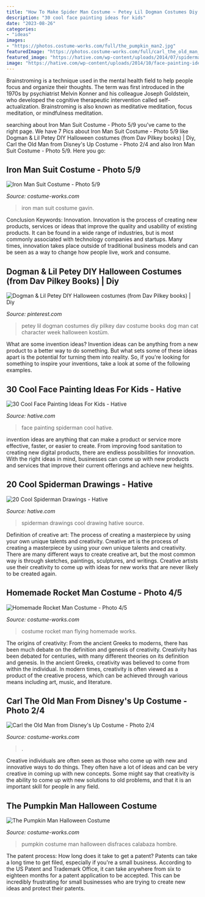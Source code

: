 ```yaml
---
title: "How To Make Spider Man Costume ~ Petey Lil Dogman Costumes Diy Pilkey Dav Costume Books Dog Man Cat Character Week Halloween Kostüm"
description: "30 cool face painting ideas for kids"
date: "2023-08-26"
categories:
- "ideas"
images:
- "https://photos.costume-works.com/full/the_pumpkin_man2.jpg"
featuredImage: "https://photos.costume-works.com/full/carl_the_old_man_from_disneys_up1.jpg"
featured_image: "https://hative.com/wp-content/uploads/2014/07/spiderman-drawings/7-spiderman-drawings.jpg"
image: "https://hative.com/wp-content/uploads/2014/10/face-painting-ideas-for-kids/20-spiderman.jpg"
---
```



Brainstroming is a technique used in the mental health field to help people focus and organize their thoughts. The term was first introduced in the 1970s by psychiatrist Melvin Konner and his colleague Joseph Goldstein, who developed the cognitive therapeutic intervention called self-actualization. Brainstroming is also known as meditative meditation, focus meditation, or mindfulness meditation.

	

		
searching about Iron Man Suit Costume - Photo 5/9 you've came to the right page. We have 7 Pics about Iron Man Suit Costume - Photo 5/9 like Dogman &amp; Lil Petey DIY Halloween costumes (from Dav Pilkey books) | Diy, Carl the Old Man from Disney&#039;s Up Costume - Photo 2/4 and also Iron Man Suit Costume - Photo 5/9. Here you go:
		
    
## Iron Man Suit Costume - Photo 5/9

<img loading=lazy src="https://photos.costume-works.com/full/iron_man_suit-32446-5.jpg" onerror="this.onerror=null;this.src='https://tse3.mm.bing.net/th?id=OIP.OrlU89e8JC2oT3dnXRi0ZwHaJ3&amp;pid=15.1';" alt="Iron Man Suit Costume - Photo 5/9">

_Source: costume-works.com_

>iron man suit costume gavin. 

	

Conclusion
Keywords: Innovation.
Innovation is the process of creating new products, services or ideas that improve the quality and usability of existing products. It can be found in a wide range of industries, but is most commonly associated with technology companies and startups. Many times, innovation takes place outside of traditional business models and can be seen as a way to change how people live, work and consume.

    
## Dogman &amp; Lil Petey DIY Halloween Costumes (from Dav Pilkey Books) | Diy

<img loading=lazy src="https://i.pinimg.com/736x/f5/28/fe/f528fec7e9754a63fca0ba6c66e10095.jpg" onerror="this.onerror=null;this.src='https://tse1.mm.bing.net/th?id=OIP.VhsfGVumn2zejYZwhz707gHaJ3&amp;pid=15.1';" alt="Dogman &amp; Lil Petey DIY Halloween costumes (from Dav Pilkey books) | Diy">

_Source: pinterest.com_

>petey lil dogman costumes diy pilkey dav costume books dog man cat character week halloween kostüm. 

	

What are some invention ideas?
Invention ideas can be anything from a new product to a better way to do something. But what sets some of these ideas apart is the potential for turning them into reality. So, if you're looking for something to inspire your inventions, take a look at some of the following examples.

    
## 30 Cool Face Painting Ideas For Kids - Hative

<img loading=lazy src="https://hative.com/wp-content/uploads/2014/10/face-painting-ideas-for-kids/20-spiderman.jpg" onerror="this.onerror=null;this.src='https://tse3.mm.bing.net/th?id=OIP.pBAYnvjJaB5QzY49PwPMOAHaJ4&amp;pid=15.1';" alt="30 Cool Face Painting Ideas For Kids - Hative">

_Source: hative.com_

>face painting spiderman cool hative. 

	

invention ideas are anything that can make a product or service more effective, faster, or easier to create. From improving food sanitation to creating new digital products, there are endless possibilities for innovation. With the right ideas in mind, businesses can come up with new products and services that improve their current offerings and achieve new heights.

    
## 20 Cool Spiderman Drawings - Hative

<img loading=lazy src="https://hative.com/wp-content/uploads/2014/07/spiderman-drawings/7-spiderman-drawings.jpg" onerror="this.onerror=null;this.src='https://tse1.mm.bing.net/th?id=OIP.E7h9sl3wWV0jERpBr6SgvAHaGC&amp;pid=15.1';" alt="20 Cool Spiderman Drawings - Hative">

_Source: hative.com_

>spiderman drawings cool drawing hative source. 

	

Definition of creative art: The process of creating a masterpiece by using your own unique talents and creativity.
Creative art is the process of creating a masterpiece by using your own unique talents and creativity. There are many different ways to create creative art, but the most common way is through sketches, paintings, sculptures, and writings. Creative artists use their creativity to come up with ideas for new works that are never likely to be created again.

    
## Homemade Rocket Man Costume - Photo 4/5

<img loading=lazy src="http://photos.costume-works.com/full/rocket_man4.jpg" onerror="this.onerror=null;this.src='https://tse4.mm.bing.net/th?id=OIP.h3XR0e-jfkqIxFvNBNOBkQHaLk&amp;pid=15.1';" alt="Homemade Rocket Man Costume - Photo 4/5">

_Source: costume-works.com_

>costume rocket man flying homemade works. 

	

The origins of creativity: From the ancient Greeks to moderns, there has been much debate on the definition and genesis of creativity.
Creativity has been debated for centuries, with many different theories on its definition and genesis. In the ancient Greeks, creativity was believed to come from within the individual. In modern times, creativity is often viewed as a product of the creative process, which can be achieved through various means including art, music, and literature.

    
## Carl The Old Man From Disney&#039;s Up Costume - Photo 2/4

<img loading=lazy src="https://photos.costume-works.com/full/carl_the_old_man_from_disneys_up1.jpg" onerror="this.onerror=null;this.src='https://tse1.mm.bing.net/th?id=OIP.v4pEC_fjh7nGO5VIBOXfzgHaJ3&amp;pid=15.1';" alt="Carl the Old Man from Disney&#039;s Up Costume - Photo 2/4">

_Source: costume-works.com_

>. 

	

Creative individuals are often seen as those who come up with new and innovative ways to do things. They often have a lot of ideas and can be very creative in coming up with new concepts. Some might say that creativity is the ability to come up with new solutions to old problems, and that it is an important skill for people in any field.

    
## The Pumpkin Man Halloween Costume

<img loading=lazy src="https://photos.costume-works.com/full/the_pumpkin_man2.jpg" onerror="this.onerror=null;this.src='https://tse1.mm.bing.net/th?id=OIP.vF1f5PiEBKJCcMuYiBg7pQHaKm&amp;pid=15.1';" alt="The Pumpkin Man Halloween Costume">

_Source: costume-works.com_

>pumpkin costume man halloween disfraces calabaza hombre. 

	

The patent process: How long does it take to get a patent?
Patents can take a long time to get filed, especially if you're a small business. According to the US Patent and Trademark Office, it can take anywhere from six to eighteen months for a patent application to be accepted. This can be incredibly frustrating for small businesses who are trying to create new ideas and protect their patents.


